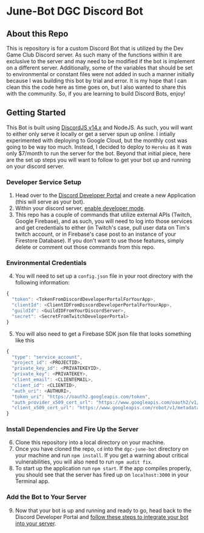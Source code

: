 # June-Bot DGC Discord Bot

## About this Repo
This is repository is for a custom Discord Bot that is utilized by the Dev Game Club Discord server. As such many of the functions within it are exclusive to the server and may need to be modified if the bot is implement on a different server. Additionally, some of the variables that should be set to environmental or constant files were not added in such a manner initially because I was building this bot by trial and error. It is my hope that I can clean this the code here as time goes on, but I also wanted to share this with the community. So, if you are learning to build Discord Bots, enjoy!

## Getting Started
This Bot is built using [DiscordJS v14.x](https://discordjs.guide/#before-you-begin) and NodeJS. As such, you will want to either only serve it locally or get a server spun up online. I intially experimented with deploying to Google Cloud, but the monthly cost was going to be way too much. Instead, I decided to deploy to `Heroku` as it was only $7/month to run the server for the bot. Beyond that initial piece, here are the set up steps you will want to follow to get your bot up and running on your discord server.
### Developer Service Setup
1. Head over to the [Discord Developer Portal](https://discord.com/developers/docs/intro) and create a new Application (this will serve as your bot).
2. Within your discord server, [enable developer mode](https://discord.com/developers/docs/game-sdk/store#:~:text=Open%20up%20the%20Discord%20app,and%20enter%20your%20application%20ID).
3. This repo has a couple of commands that utilize external APIs (Twitch, Google Firebase), and as such, you will need to log into those services and get credentials to either (in Twitch's case, pull user data on Tim's twitch account, or in Firebase's case post to an instance of your Firestore Database). If you don't want to use those features, simply delete or comment out those commands from this repo.

### Environmental Credentials
4. You will need to set up a `config.json` file in your root directory with the following information:
``` javascript
{
  "token": <TokenFromDiscordDeveloperPortalForYourApp>,
  "clientId": <ClientIDFromDiscordDeveloperPortalForYourApp>,
  "guildId": <GuildIDFromYourDiscordServer>,
  "secret": <SecretFromTwitchDeveloperPortal>
}
```

5. You will also need to get a Firebase SDK json file that looks something like this
```javascript
{
  "type": "service_account",
  "project_id": <PROJECTID>,
  "private_key_id": <PRIVATEKEYID>,
  "private_key": <PRIVATEKEY>,
  "client_email": <CLIENTEMAIL>,
  "client_id": <CLIENTID>,
  "auth_uri": <AUTHURI>,
  "token_uri": "https://oauth2.googleapis.com/token",
  "auth_provider_x509_cert_url": "https://www.googleapis.com/oauth2/v1/certs",
  "client_x509_cert_url": "https://www.googleapis.com/robot/v1/metadata/x509/firebase-adminsdk-zqto7%40dgc-wishlist.iam.gserviceaccount.com"
}
```

### Install Dependencies and Fire Up the Server
6. Clone this repository into a local directory on your machine.
7. Once you have cloned the repo, `cd` into the `dgc-june-bot` directory on your machine and run `npm install`. If you get a warning about critical vulnerabilities, you will also need to run `npm audit fix`.
8. To start up the application run `npm start`. If the app compiles properly, you should see that the server has fired up on `localhost:3000` in your Terminal app.


### Add the Bot to Your Server
9. Now that your bot is up and running and ready to go, head back to the Discord Developer Portal and [follow these steps to integrate your bot into your server](https://discordjs.guide/preparations/adding-your-bot-to-servers.html#adding-your-bot-to-servers).